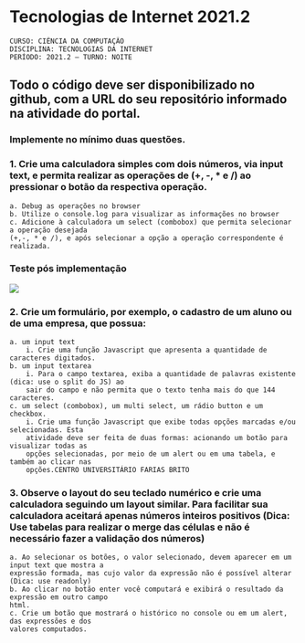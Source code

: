 # Tecnologias de Internet 2021.2

    CURSO: CIÊNCIA DA COMPUTAÇÃO 
    DISCIPLINA: TECNOLOGIAS DA INTERNET 
    PERÍODO: 2021.2 – TURNO: NOITE
    
## Todo o código deve ser disponibilizado no github, com a URL do seu repositório informado na atividade do portal.

### Implemente no mínimo duas questões.

### 1. Crie uma calculadora simples com dois números, via input text, e permita realizar as operações de (+, -, * e /) ao pressionar o botão da respectiva operação.

    
    a. Debug as operações no browser
    b. Utilize o console.log para visualizar as informações no browser
    c. Adicione à calculadora um select (combobox) que permita selecionar a operação desejada 
    (+,-, * e /), e após selecionar a opção a operação correspondente é realizada.
    
### Teste pós implementação
![](https://github.com/enivaldoqueiroz/tecnologias-de-internet-2021.2/blob/main/_01_calculadora_com_input_text/img001.png)
    
### 2. Crie um formulário, por exemplo, o cadastro de um aluno ou de uma empresa, que possua:
    
    a. um input text
        i. Crie uma função Javascript que apresenta a quantidade de caracteres digitados.
    b. um input textarea
        i. Para o campo textarea, exiba a quantidade de palavras existente (dica: use o split do JS) ao
        sair do campo e não permita que o texto tenha mais do que 144 caracteres.
    c. um select (combobox), um multi select, um rádio button e um checkbox.
        i. Crie uma função Javascript que exibe todas opções marcadas e/ou selecionadas. Esta
        atividade deve ser feita de duas formas: acionando um botão para visualizar todas as
        opções selecionadas, por meio de um alert ou em uma tabela, e também ao clicar nas
        opções.CENTRO UNIVERSITÁRIO FARIAS BRITO
        
### 3. Observe o layout do seu teclado numérico e crie uma calculadora seguindo um layout similar. Para facilitar sua calculadora aceitará apenas números inteiros positivos (Dica: Use tabelas para realizar o merge das células e não é necessário fazer a validação dos números)

    a. Ao selecionar os botões, o valor selecionado, devem aparecer em um input text que mostra a
    expressão formada, mas cujo valor da expressão não é possível alterar (Dica: use readonly)
    b. Ao clicar no botão enter você computará e exibirá o resultado da expressão em outro campo
    html.
    c. Crie um botão que mostrará o histórico no console ou em um alert, das expressões e dos
    valores computados.
